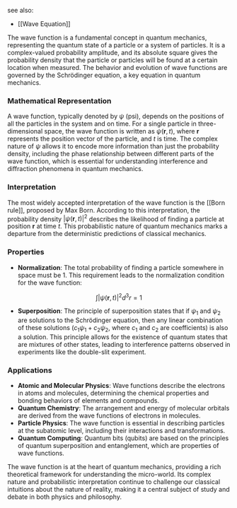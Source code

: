 see also:
- [[Wave Equation]]

The wave function is a fundamental concept in quantum mechanics, representing the quantum state of a particle or a system of particles. It is a complex-valued probability amplitude, and its absolute square gives the probability density that the particle or particles will be found at a certain location when measured. The behavior and evolution of wave functions are governed by the Schrödinger equation, a key equation in quantum mechanics.

### Mathematical Representation

A wave function, typically denoted by $\psi$ (psi), depends on the positions of all the particles in the system and on time. For a single particle in three-dimensional space, the wave function is written as $\psi(\mathbf{r}, t)$, where $\mathbf{r}$ represents the position vector of the particle, and $t$ is time. The complex nature of $\psi$ allows it to encode more information than just the probability density, including the phase relationship between different parts of the wave function, which is essential for understanding interference and diffraction phenomena in quantum mechanics.

### Interpretation

The most widely accepted interpretation of the wave function is the [[Born rule]], proposed by Max Born. According to this interpretation, the probability density $|\psi(\mathbf{r}, t)|^2$ describes the likelihood of finding a particle at position $\mathbf{r}$ at time $t$. This probabilistic nature of quantum mechanics marks a departure from the deterministic predictions of classical mechanics.

### Properties

- **Normalization**: The total probability of finding a particle somewhere in space must be 1. This requirement leads to the normalization condition for the wave function:

$$ \int |\psi(\mathbf{r}, t)|^2 d^3r = 1 $$

- **Superposition**: The principle of superposition states that if $\psi_1$ and $\psi_2$ are solutions to the Schrödinger equation, then any linear combination of these solutions ($c_1\psi_1 + c_2\psi_2$, where $c_1$ and $c_2$ are coefficients) is also a solution. This principle allows for the existence of quantum states that are mixtures of other states, leading to interference patterns observed in experiments like the double-slit experiment.

### Applications

- **Atomic and Molecular Physics**: Wave functions describe the electrons in atoms and molecules, determining the chemical properties and bonding behaviors of elements and compounds.
- **Quantum Chemistry**: The arrangement and energy of molecular orbitals are derived from the wave functions of electrons in molecules.
- **Particle Physics**: The wave function is essential in describing particles at the subatomic level, including their interactions and transformations.
- **Quantum Computing**: Quantum bits (qubits) are based on the principles of quantum superposition and entanglement, which are properties of wave functions.

The wave function is at the heart of quantum mechanics, providing a rich theoretical framework for understanding the micro-world. Its complex nature and probabilistic interpretation continue to challenge our classical intuitions about the nature of reality, making it a central subject of study and debate in both physics and philosophy.
